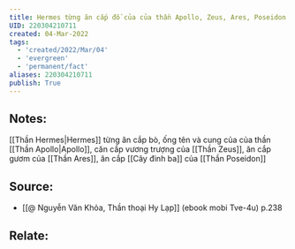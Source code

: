 ```yaml
---
title: Hermes từng ăn cắp đồ của của thần Apollo, Zeus, Ares, Poseidon
UID: 220304210711
created: 04-Mar-2022
tags:
  - 'created/2022/Mar/04'
  - 'evergreen'
  - 'permanent/fact'
aliases: 220304210711
publish: True
---
```

## Notes:
[[Thần Hermes|Hermes]] từng ăn cắp bò, ống tên và cung của của thần [[Thần Apollo|Apollo]], căn cắp vương trượng của [[Thần Zeus]], ăn cắp gươm của [[Thần Ares]], ăn cắp [[Cây đinh ba]] của [[Thần Poseidon]]

## Source:
- [[@ Nguyễn Văn Khỏa, Thần thoại Hy Lạp]] (ebook mobi Tve-4u) p.238

## Relate:
